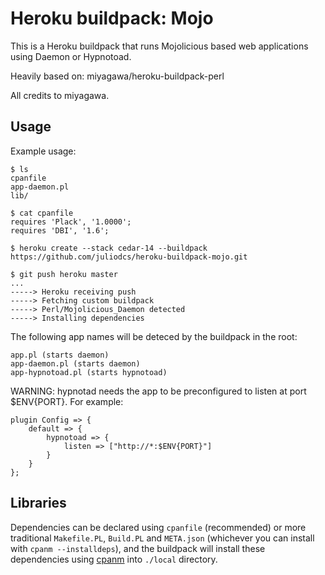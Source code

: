 Heroku buildpack: Mojo
======================

This is a Heroku buildpack that runs Mojolicious based web applications using Daemon or Hypnotoad.

Heavily based on: miyagawa/heroku-buildpack-perl

All credits to miyagawa.

Usage
-----

Example usage:

    $ ls
    cpanfile
    app-daemon.pl
    lib/

    $ cat cpanfile
    requires 'Plack', '1.0000';
    requires 'DBI', '1.6';

    $ heroku create --stack cedar-14 --buildpack https://github.com/juliodcs/heroku-buildpack-mojo.git

    $ git push heroku master
    ...
    -----> Heroku receiving push
    -----> Fetching custom buildpack
    -----> Perl/Mojolicious_Daemon detected
    -----> Installing dependencies

The following app names will be deteced by the buildpack in the root:

    app.pl (starts daemon)
    app-daemon.pl (starts daemon)
    app-hypnotoad.pl (starts hypnotoad)

WARNING: hypnotad needs the app to be preconfigured to listen at port $ENV{PORT}. For example:

    plugin Config => {
        default => {
            hypnotoad => {
                listen => ["http://*:$ENV{PORT}"]
            }
        }
    };

Libraries
---------

Dependencies can be declared using `cpanfile` (recommended) or more traditional `Makefile.PL`, `Build.PL` and `META.json` (whichever you can install with `cpanm --installdeps`), and the buildpack will install these dependencies using [cpanm](http://cpanmin.us) into `./local` directory.

